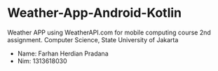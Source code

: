 # Weather-App-Android-Kotlin
Weather APP using WeatherAPI.com for mobile computing course 2nd assignment. Computer Science, State University of Jakarta

- Name: Farhan Herdian Pradana
- Nim: 1313618030
